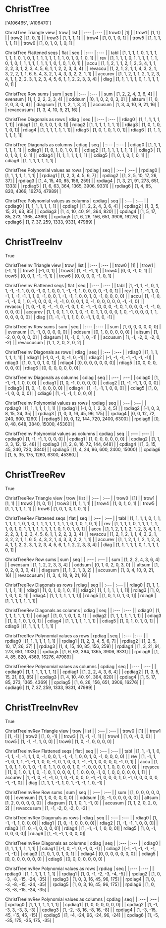 # ChristTree
['A106465', 'A106470']

ChristTree Triangle view
| trow  |  list  |
| :---  |  :---  |
| trow0 | [1] |
| trow1 | [1, 1] |
| trow2 | [1, 0, 1] |
| trow3 | [1, 1, 1, 1] |
| trow4 | [1, 0, 1, 0, 1] |
| trow5 | [1, 1, 1, 1, 1, 1] |
| trow6 | [1, 0, 1, 0, 1, 0, 1] |

ChristTree Flattened seqs
| flat      |   seq  |
| :---      |  :---  |
| tabl     | [1, 1, 1, 1, 0, 1, 1, 1, 1, 1, 1, 0, 1, 0, 1, 1, 1, 1, 1, 1, 1, 1, 0, 1, 0, 1, 0, 1] |
| rev      | [1, 1, 1, 1, 0, 1, 1, 1, 1, 1, 1, 0, 1, 0, 1, 1, 1, 1, 1, 1, 1, 1, 0, 1, 0, 1, 0, 1] |
| accu     | [1, 1, 2, 1, 1, 2, 1, 2, 3, 4, 1, 1, 2, 2, 3, 1, 2, 3, 4, 5, 6, 1, 1, 2, 2, 3, 3, 4] |
| revaccu  | [1, 2, 1, 2, 1, 1, 4, 3, 2, 1, 3, 2, 2, 1, 1, 6, 5, 4, 3, 2, 1, 4, 3, 3, 2, 2, 1, 1] |
| accurev  | [1, 1, 2, 1, 1, 2, 1, 2, 3, 4, 1, 1, 2, 2, 3, 1, 2, 3, 4, 5, 6, 1, 1, 2, 2, 3, 3, 4] |
| diag     | [1, 1, 1, 1, 1, 0, 1, 1, 1, 1, 0, 1] |

ChristTree Row sums
| sum        |   seq  |
| :---       |  :---  |
| sum       | [1, 2, 2, 4, 3, 6, 4] |
| evensum   | [1, 1, 2, 2, 3, 3, 4] |
| oddsum    | [0, 1, 0, 2, 0, 3, 0] |
| altsum    | [1, 0, 2, 0, 3, 0, 4] |
| diagsum   | [1, 1, 2, 1, 3, 2] |
| accusum   | [1, 3, 4, 10, 9, 21, 16] |
| revaccusum | [1, 3, 4, 10, 9, 21, 16] |

ChristTree Diagonals as rows
| rdiag  |   seq  |
| :---   |  :---  |
| rdiag0 | [1, 1, 1, 1, 1, 1, 1]|
| rdiag1 | [1, 0, 1, 0, 1, 0, 1]|
| rdiag2 | [1, 1, 1, 1, 1, 1, 1]|
| rdiag3 | [1, 0, 1, 0, 1, 0, 1]|
| rdiag4 | [1, 1, 1, 1, 1, 1, 1]|
| rdiag5 | [1, 0, 1, 0, 1, 0, 1]|
| rdiag6 | [1, 1, 1, 1, 1, 1, 1]|

ChristTree Diagonals as columns
| cdiag  |   seq  |
| :---   |  :---  |
| cdiag0 | [1, 1, 1, 1, 1, 1, 1] |
| cdiag1 | [1, 0, 1, 0, 1, 0, 1] |
| cdiag2 | [1, 1, 1, 1, 1, 1, 1] |
| cdiag3 | [1, 0, 1, 0, 1, 0, 1] |
| cdiag4 | [1, 1, 1, 1, 1, 1, 1] |
| cdiag5 | [1, 0, 1, 0, 1, 0, 1] |
| cdiag6 | [1, 1, 1, 1, 1, 1, 1] |

ChristTree Polynomial values as rows
| rpdiag  |   seq  |
| :---    |  :---  |
| rpdiag0 | [1, 1, 1, 1, 1, 1, 1] |
| rpdiag1 | [1, 2, 3, 4, 5, 6, 7] |
| rpdiag2 | [1, 2, 5, 10, 17, 26, 37] |
| rpdiag3 | [1, 4, 15, 40, 85, 156, 259] |
| rpdiag4 | [1, 3, 21, 91, 273, 651, 1333] |
| rpdiag5 | [1, 6, 63, 364, 1365, 3906, 9331] |
| rpdiag6 | [1, 4, 85, 820, 4369, 16276, 47989] |

ChristTree Polynomial values as columns
| cpdiag  |   seq  |
| :---    |  :---  |
| cpdiag0 | [1, 1, 1, 1, 1, 1, 1] |
| cpdiag1 | [1, 2, 2, 4, 3, 6, 4] |
| cpdiag2 | [1, 3, 5, 15, 21, 63, 85] |
| cpdiag3 | [1, 4, 10, 40, 91, 364, 820] |
| cpdiag4 | [1, 5, 17, 85, 273, 1365, 4369] |
| cpdiag5 | [1, 6, 26, 156, 651, 3906, 16276] |
| cpdiag6 | [1, 7, 37, 259, 1333, 9331, 47989] |

# ChristTreeInv
True

ChristTreeInv Triangle view
| trow  |  list  |
| :---  |  :---  |
| trow0 | [1] |
| trow1 | [-1, 1] |
| trow2 | [-1, 0, 1] |
| trow3 | [1, -1, -1, 1] |
| trow4 | [0, 0, -1, 0, 1] |
| trow5 | [0, 0, 1, -1, -1, 1] |
| trow6 | [0, 0, 0, 0, -1, 0, 1] |

ChristTreeInv Flattened seqs
| flat      |   seq  |
| :---      |  :---  |
| tabl     | [1, -1, 1, -1, 0, 1, 1, -1, -1, 1, 0, 0, -1, 0, 1, 0, 0, 1, -1, -1, 1, 0, 0, 0, 0, -1, 0, 1] |
| rev      | [1, 1, -1, 1, 0, -1, 1, -1, -1, 1, 1, 0, -1, 0, 0, 1, -1, -1, 1, 0, 0, 1, 0, -1, 0, 0, 0, 0] |
| accu     | [1, -1, 0, -1, -1, 0, 1, 0, -1, 0, 0, 0, -1, -1, 0, 0, 0, 1, 0, -1, 0, 0, 0, 0, 0, -1, -1, 0] |
| revaccu  | [1, 0, -1, 0, -1, -1, 0, -1, 0, 1, 0, -1, -1, 0, 0, 0, -1, 0, 1, 0, 0, 0, -1, -1, 0, 0, 0, 0] |
| accurev  | [1, 1, 0, 1, 1, 0, 1, 0, -1, 0, 1, 1, 0, 0, 0, 1, 0, -1, 0, 0, 0, 1, 1, 0, 0, 0, 0, 0] |
| diag     | [1, -1, -1, 1, 1, 0, 0, -1, 1, 0, 0, -1] |

ChristTreeInv Row sums
| sum        |   seq  |
| :---       |  :---  |
| sum       | [1, 0, 0, 0, 0, 0, 0] |
| evensum   | [1, -1, 0, 0, 0, 0, 0] |
| oddsum    | [0, 1, 0, 0, 0, 0, 0] |
| altsum    | [1, -2, 0, 0, 0, 0, 0] |
| diagsum   | [1, -1, 0, 1, 0, -1] |
| accusum   | [1, -1, -2, 0, -2, 0, -2] |
| revaccusum | [1, 1, 2, 0, 2, 0, 2] |

ChristTreeInv Diagonals as rows
| rdiag  |   seq  |
| :---   |  :---  |
| rdiag0 | [1, 1, 1, 1, 1, 1, 1]|
| rdiag1 | [-1, 0, -1, 0, -1, 0, -1]|
| rdiag2 | [-1, -1, -1, -1, -1, -1, -1]|
| rdiag3 | [1, 0, 1, 0, 1, 0, 1]|
| rdiag4 | [0, 0, 0, 0, 0, 0, 0]|
| rdiag5 | [0, 0, 0, 0, 0, 0, 0]|
| rdiag6 | [0, 0, 0, 0, 0, 0, 0]|

ChristTreeInv Diagonals as columns
| cdiag  |   seq  |
| :---   |  :---  |
| cdiag0 | [1, -1, -1, 1, 0, 0, 0] |
| cdiag1 | [1, 0, -1, 0, 0, 0, 0] |
| cdiag2 | [1, -1, -1, 1, 0, 0, 0] |
| cdiag3 | [1, 0, -1, 0, 0, 0, 0] |
| cdiag4 | [1, -1, -1, 1, 0, 0, 0] |
| cdiag5 | [1, 0, -1, 0, 0, 0, 0] |
| cdiag6 | [1, -1, -1, 1, 0, 0, 0] |

ChristTreeInv Polynomial values as rows
| rpdiag  |   seq  |
| :---    |  :---  |
| rpdiag0 | [1, 1, 1, 1, 1, 1, 1] |
| rpdiag1 | [-1, 0, 1, 2, 3, 4, 5] |
| rpdiag2 | [-1, 0, 3, 8, 15, 24, 35] |
| rpdiag3 | [1, 0, 3, 16, 45, 96, 175] |
| rpdiag4 | [0, 0, 12, 72, 240, 600, 1260] |
| rpdiag5 | [0, 0, 12, 144, 720, 2400, 6300] |
| rpdiag6 | [0, 0, 48, 648, 3840, 15000, 45360] |

ChristTreeInv Polynomial values as columns
| cpdiag  |   seq  |
| :---    |  :---  |
| cpdiag0 | [1, -1, -1, 1, 0, 0, 0] |
| cpdiag1 | [1, 0, 0, 0, 0, 0, 0] |
| cpdiag2 | [1, 1, 3, 3, 12, 12, 48] |
| cpdiag3 | [1, 2, 8, 16, 72, 144, 648] |
| cpdiag4 | [1, 3, 15, 45, 240, 720, 3840] |
| cpdiag5 | [1, 4, 24, 96, 600, 2400, 15000] |
| cpdiag6 | [1, 5, 35, 175, 1260, 6300, 45360] |

# ChristTreeRev
True

ChristTreeRev Triangle view
| trow  |  list  |
| :---  |  :---  |
| trow0 | [1] |
| trow1 | [1, 1] |
| trow2 | [1, 0, 1] |
| trow3 | [1, 1, 1, 1] |
| trow4 | [1, 0, 1, 0, 1] |
| trow5 | [1, 1, 1, 1, 1, 1] |
| trow6 | [1, 0, 1, 0, 1, 0, 1] |

ChristTreeRev Flattened seqs
| flat      |   seq  |
| :---      |  :---  |
| tabl     | [1, 1, 1, 1, 0, 1, 1, 1, 1, 1, 1, 0, 1, 0, 1, 1, 1, 1, 1, 1, 1, 1, 0, 1, 0, 1, 0, 1] |
| rev      | [1, 1, 1, 1, 0, 1, 1, 1, 1, 1, 1, 0, 1, 0, 1, 1, 1, 1, 1, 1, 1, 1, 0, 1, 0, 1, 0, 1] |
| accu     | [1, 1, 2, 1, 1, 2, 1, 2, 3, 4, 1, 1, 2, 2, 3, 1, 2, 3, 4, 5, 6, 1, 1, 2, 2, 3, 3, 4] |
| revaccu  | [1, 2, 1, 2, 1, 1, 4, 3, 2, 1, 3, 2, 2, 1, 1, 6, 5, 4, 3, 2, 1, 4, 3, 3, 2, 2, 1, 1] |
| accurev  | [1, 1, 2, 1, 1, 2, 1, 2, 3, 4, 1, 1, 2, 2, 3, 1, 2, 3, 4, 5, 6, 1, 1, 2, 2, 3, 3, 4] |
| diag     | [1, 1, 1, 1, 1, 0, 1, 1, 1, 1, 0, 1] |

ChristTreeRev Row sums
| sum        |   seq  |
| :---       |  :---  |
| sum       | [1, 2, 2, 4, 3, 6, 4] |
| evensum   | [1, 1, 2, 2, 3, 3, 4] |
| oddsum    | [0, 1, 0, 2, 0, 3, 0] |
| altsum    | [1, 0, 2, 0, 3, 0, 4] |
| diagsum   | [1, 1, 2, 1, 3, 2] |
| accusum   | [1, 3, 4, 10, 9, 21, 16] |
| revaccusum | [1, 3, 4, 10, 9, 21, 16] |

ChristTreeRev Diagonals as rows
| rdiag  |   seq  |
| :---   |  :---  |
| rdiag0 | [1, 1, 1, 1, 1, 1, 1]|
| rdiag1 | [1, 0, 1, 0, 1, 0, 1]|
| rdiag2 | [1, 1, 1, 1, 1, 1, 1]|
| rdiag3 | [1, 0, 1, 0, 1, 0, 1]|
| rdiag4 | [1, 1, 1, 1, 1, 1, 1]|
| rdiag5 | [1, 0, 1, 0, 1, 0, 1]|
| rdiag6 | [1, 1, 1, 1, 1, 1, 1]|

ChristTreeRev Diagonals as columns
| cdiag  |   seq  |
| :---   |  :---  |
| cdiag0 | [1, 1, 1, 1, 1, 1, 1] |
| cdiag1 | [1, 0, 1, 0, 1, 0, 1] |
| cdiag2 | [1, 1, 1, 1, 1, 1, 1] |
| cdiag3 | [1, 0, 1, 0, 1, 0, 1] |
| cdiag4 | [1, 1, 1, 1, 1, 1, 1] |
| cdiag5 | [1, 0, 1, 0, 1, 0, 1] |
| cdiag6 | [1, 1, 1, 1, 1, 1, 1] |

ChristTreeRev Polynomial values as rows
| rpdiag  |   seq  |
| :---    |  :---  |
| rpdiag0 | [1, 1, 1, 1, 1, 1, 1] |
| rpdiag1 | [1, 2, 3, 4, 5, 6, 7] |
| rpdiag2 | [1, 2, 5, 10, 17, 26, 37] |
| rpdiag3 | [1, 4, 15, 40, 85, 156, 259] |
| rpdiag4 | [1, 3, 21, 91, 273, 651, 1333] |
| rpdiag5 | [1, 6, 63, 364, 1365, 3906, 9331] |
| rpdiag6 | [1, 4, 85, 820, 4369, 16276, 47989] |

ChristTreeRev Polynomial values as columns
| cpdiag  |   seq  |
| :---    |  :---  |
| cpdiag0 | [1, 1, 1, 1, 1, 1, 1] |
| cpdiag1 | [1, 2, 2, 4, 3, 6, 4] |
| cpdiag2 | [1, 3, 5, 15, 21, 63, 85] |
| cpdiag3 | [1, 4, 10, 40, 91, 364, 820] |
| cpdiag4 | [1, 5, 17, 85, 273, 1365, 4369] |
| cpdiag5 | [1, 6, 26, 156, 651, 3906, 16276] |
| cpdiag6 | [1, 7, 37, 259, 1333, 9331, 47989] |

# ChristTreeInvRev
True

ChristTreeInvRev Triangle view
| trow  |  list  |
| :---  |  :---  |
| trow0 | [1] |
| trow1 | [1, -1] |
| trow2 | [1, 0, -1] |
| trow3 | [1, -1, -1, 1] |
| trow4 | [1, 0, -1, 0, 0] |
| trow5 | [1, -1, -1, 1, 0, 0] |
| trow6 | [1, 0, -1, 0, 0, 0, 0] |

ChristTreeInvRev Flattened seqs
| flat      |   seq  |
| :---      |  :---  |
| tabl     | [1, 1, -1, 1, 0, -1, 1, -1, -1, 1, 1, 0, -1, 0, 0, 1, -1, -1, 1, 0, 0, 1, 0, -1, 0, 0, 0, 0] |
| rev      | [1, -1, 1, -1, 0, 1, 1, -1, -1, 1, 0, 0, -1, 0, 1, 0, 0, 1, -1, -1, 1, 0, 0, 0, 0, -1, 0, 1] |
| accu     | [1, 1, 0, 1, 1, 0, 1, 0, -1, 0, 1, 1, 0, 0, 0, 1, 0, -1, 0, 0, 0, 1, 1, 0, 0, 0, 0, 0] |
| revaccu  | [1, 0, 1, 0, 1, 1, 0, -1, 0, 1, 0, 0, 0, 1, 1, 0, 0, 0, -1, 0, 1, 0, 0, 0, 0, 0, 1, 1] |
| accurev  | [1, -1, 0, -1, -1, 0, 1, 0, -1, 0, 0, 0, -1, -1, 0, 0, 0, 1, 0, -1, 0, 0, 0, 0, 0, -1, -1, 0] |
| diag     | [1, 1, 1, -1, 1, 0, 1, -1, -1, 1, 0, -1] |

ChristTreeInvRev Row sums
| sum        |   seq  |
| :---       |  :---  |
| sum       | [1, 0, 0, 0, 0, 0, 0] |
| evensum   | [1, 1, 0, 0, 0, 0, 0] |
| oddsum    | [0, -1, 0, 0, 0, 0, 0] |
| altsum    | [1, 2, 0, 0, 0, 0, 0] |
| diagsum   | [1, 1, 0, 1, -1, 0] |
| accusum   | [1, 1, 2, 0, 2, 0, 2] |
| revaccusum | [1, -1, -2, 0, -2, 0, -2] |

ChristTreeInvRev Diagonals as rows
| rdiag  |   seq  |
| :---   |  :---  |
| rdiag0 | [1, -1, -1, 1, 0, 0, 0]|
| rdiag1 | [1, 0, -1, 0, 0, 0, 0]|
| rdiag2 | [1, -1, -1, 1, 0, 0, 0]|
| rdiag3 | [1, 0, -1, 0, 0, 0, 0]|
| rdiag4 | [1, -1, -1, 1, 0, 0, 0]|
| rdiag5 | [1, 0, -1, 0, 0, 0, 0]|
| rdiag6 | [1, -1, -1, 1, 0, 0, 0]|

ChristTreeInvRev Diagonals as columns
| cdiag  |   seq  |
| :---   |  :---  |
| cdiag0 | [1, 1, 1, 1, 1, 1, 1] |
| cdiag1 | [-1, 0, -1, 0, -1, 0, -1] |
| cdiag2 | [-1, -1, -1, -1, -1, -1, -1] |
| cdiag3 | [1, 0, 1, 0, 1, 0, 1] |
| cdiag4 | [0, 0, 0, 0, 0, 0, 0] |
| cdiag5 | [0, 0, 0, 0, 0, 0, 0] |
| cdiag6 | [0, 0, 0, 0, 0, 0, 0] |

ChristTreeInvRev Polynomial values as rows
| rpdiag  |   seq  |
| :---    |  :---  |
| rpdiag0 | [1, 1, 1, 1, 1, 1, 1] |
| rpdiag1 | [1, 0, -1, -2, -3, -4, -5] |
| rpdiag2 | [1, 0, -3, -8, -15, -24, -35] |
| rpdiag3 | [1, 0, 3, 16, 45, 96, 175] |
| rpdiag4 | [1, 0, -3, -8, -15, -24, -35] |
| rpdiag5 | [1, 0, 3, 16, 45, 96, 175] |
| rpdiag6 | [1, 0, -3, -8, -15, -24, -35] |

ChristTreeInvRev Polynomial values as columns
| cpdiag  |   seq  |
| :---    |  :---  |
| cpdiag0 | [1, 1, 1, 1, 1, 1, 1] |
| cpdiag1 | [1, 0, 0, 0, 0, 0, 0] |
| cpdiag2 | [1, -1, -3, 3, -3, 3, -3] |
| cpdiag3 | [1, -2, -8, 16, -8, 16, -8] |
| cpdiag4 | [1, -3, -15, 45, -15, 45, -15] |
| cpdiag5 | [1, -4, -24, 96, -24, 96, -24] |
| cpdiag6 | [1, -5, -35, 175, -35, 175, -35] |

